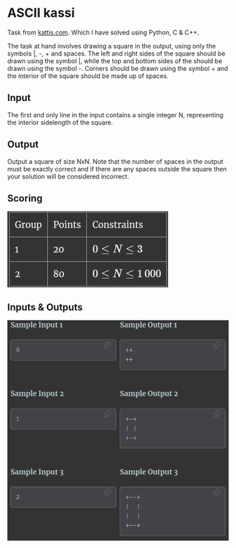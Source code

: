 # ASCII kassi
Task from [kattis.com](https://open.kattis.com/problems/asciikassi). 
Which I have solved using Python, C & C++. 

The task at hand involves drawing a square in the output, using only the symbols |, -, + and spaces.
The left and right sides of the square should be drawn using the symbol |, while the top and bottom sides of the should be drawn using the symbol -. Corners should be drawn using the symbol + and the interior of the square should be made up of spaces.

## Input

The first and only line in the input contains a single integer N, representing the interior sidelength of the square.

## Output

Output a square of size NxN. Note that the number of spaces in the output must be exactly correct and if there are any spaces outside the square then your solution will be considered incorrect.

## Scoring

![Scoring](image.png)

## Inputs & Outputs

![Input & Output examples](image-1.png)
